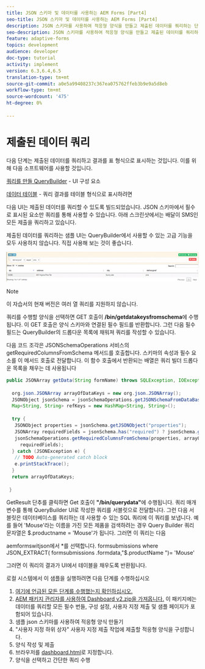 ```yaml
---
title: JSON 스키마 및 데이터를 사용하는 AEM Forms [Part4]
seo-title: JSON 스키마 및 데이터를 사용하는 AEM Forms [Part4]
description: JSON 스키마를 사용하여 적응형 양식을 만들고 제출된 데이터를 쿼리하는 단계를 단계별로 안내합니다.
seo-description: JSON 스키마를 사용하여 적응형 양식을 만들고 제출된 데이터를 쿼리하는 단계를 단계별로 안내합니다.
feature: adaptive-forms
topics: development
audience: developer
doc-type: tutorial
activity: implement
version: 6.3,6.4,6.5
translation-type: tm+mt
source-git-commit: a0e5a99408237c367ea075762ffeb3b9e9a5d8eb
workflow-type: tm+mt
source-wordcount: '475'
ht-degree: 0%

---
```



# 제출된 데이터 쿼리


다음 단계는 제출된 데이터를 쿼리하고 결과를 표 형식으로 표시하는 것입니다. 이를 위해 다음 소프트웨어를 사용할 것입니다.

[쿼리를 만들 QueryBuilder](https://querybuilder.js.org/)  - UI 구성 요소

[데이터 테이블](https://datatables.net/) - 쿼리 결과를 테이블 형식으로 표시하려면

다음 UI는 제출된 데이터를 쿼리할 수 있도록 빌드되었습니다. JSON 스키마에서 필수로 표시된 요소만 쿼리를 통해 사용할 수 있습니다. 아래 스크린샷에서는 배달이 SMS인 모든 제출을 쿼리하고 있습니다.

제출된 데이터를 쿼리하는 샘플 UI는 QueryBuilder에서 사용할 수 있는 고급 기능을 모두 사용하지 않습니다. 직접 사용해 보는 것이 좋습니다.

![querybuilder](assets/querybuilderui.gif)

>[!NOTE]
>
>이 자습서의 현재 버전은 여러 열 쿼리를 지원하지 않습니다.

쿼리를 수행할 양식을 선택하면 GET 호출이 **/bin/getdatakeysfromschema**&#x200B;에 수행됩니다. 이 GET 호출은 양식 스키마와 연결된 필수 필드를 반환합니다. 그런 다음 필수 필드는 QueryBuilder의 드롭다운 목록에 채워져 쿼리를 작성할 수 있습니다.

다음 코드 조각은 JSONSchemaOperations 서비스의 getRequiredColumnsFromSchema 메서드를 호출합니다. 스키마의 속성과 필수 요소를 이 메서드 호출로 전달합니다. 이 함수 호출에서 반환되는 배열은 쿼리 빌더 드롭다운 목록을 채우는 데 사용됩니다

```java
public JSONArray getData(String formName) throws SQLException, IOException {

  org.json.JSONArray arrayOfDataKeys = new org.json.JSONArray();
  JSONObject jsonSchema = jsonSchemaOperations.getJSONSchemaFromDataBase(formName);
  Map<String, String> refKeys = new HashMap<String, String>();

  try {
   JSONObject properties = jsonSchema.getJSONObject("properties");
   JSONArray requiredFields = jsonSchema.has("required") ? jsonSchema.getJSONArray("required") : null;
   jsonSchemaOperations.getRequiredColumnsFromSchema(properties, arrayOfDataKeys, "", jsonSchema, refKeys,
     requiredFields);
  } catch (JSONException e) {
   // TODO Auto-generated catch block
   e.printStackTrace();
  }
  return arrayOfDataKeys;

 }
```

GetResult 단추를 클릭하면 Get 호출이 **&quot;/bin/querydata&quot;**&#x200B;에 수행됩니다. 쿼리 매개 변수를 통해 QueryBuilder UI로 작성한 쿼리를 서블릿으로 전달합니다. 그런 다음 서블릿은 데이터베이스를 쿼리하는 데 사용할 수 있는 SQL 쿼리에 이 쿼리를 보냅니다. 예를 들어 &#39;Mouse&#39;라는 이름을 가진 모든 제품을 검색하려는 경우 Query Builder 쿼리 문자열은 $.productname = &#39;Mouse&#39;가 됩니다. 그러면 이 쿼리는 다음

aemformswitjson에서 *를 선택합니다.  formsubmissions where JSON_EXTRACT( formsubmissions .formdata,&quot;$.productName &quot;)= &#39;Mouse&#39;

그러면 이 쿼리의 결과가 UI에서 테이블을 채우도록 반환됩니다.

로컬 시스템에서 이 샘플을 실행하려면 다음 단계를 수행하십시오

1. [여기에 언급된 모든 단계를 수행했는지 확인하십시오.](part2.md)
1. [AEM 패키지 관리자를 사용하여 Dashboard v2.zip을 가져옵니다.](assets/dashboardv2.zip) 이 패키지에는 데이터를 쿼리할 모든 필수 번들, 구성 설정, 사용자 지정 제출 및 샘플 페이지가 포함되어 있습니다.
1. 샘플 json 스키마를 사용하여 적응형 양식 만들기
1. &quot;사용자 지정 하위 상자&quot; 사용자 지정 제출 작업에 제출할 적응형 양식을 구성합니다.
1. 양식 작성 및 제출
1. 브라우저를 [dashboard.html](http://localhost:4502/content/AemForms/dashboard.html)로 지정합니다.
1. 양식을 선택하고 간단한 쿼리 수행

